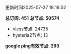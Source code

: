 更新时间2025-07-27 18:16:52

**总订阅: 451**
**总节点: 50574**
- vless节点: 24735
- hysteria2节点: 13

**google ping有效节点: 293**
